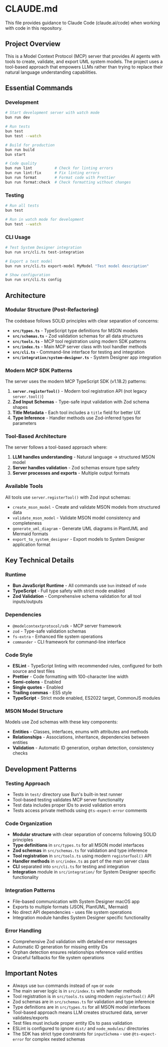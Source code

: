 # CLAUDE.md

This file provides guidance to Claude Code (claude.ai/code) when working with code in this repository.

## Project Overview

This is a Model Context Protocol (MCP) server that provides AI agents with tools to create, validate, and export UML system models. The project uses a tool-based approach that empowers LLMs rather than trying to replace their natural language understanding capabilities.

## Essential Commands

### Development

```bash
# Start development server with watch mode
bun run dev

# Run tests
bun test
bun test --watch

# Build for production
bun run build
bun start

# Code quality
bun run lint          # Check for linting errors
bun run lint:fix      # Fix linting errors
bun run format        # Format code with Prettier
bun run format:check  # Check formatting without changes
```

### Testing

```bash
# Run all tests
bun test

# Run in watch mode for development
bun test --watch
```

### CLI Usage

```bash
# Test System Designer integration
bun run src/cli.ts test-integration

# Export a test model
bun run src/cli.ts export-model MyModel "Test model description"

# Show configuration
bun run src/cli.ts config
```

## Architecture

### Modular Structure (Post-Refactoring)

The codebase follows SOLID principles with clear separation of concerns:

- **`src/types.ts`** - TypeScript type definitions for MSON models
- **`src/schemas.ts`** - Zod validation schemas for all data structures
- **`src/tools.ts`** - MCP tool registration using modern SDK patterns
- **`src/index.ts`** - Main MCP server class with tool handler methods
- **`src/cli.ts`** - Command-line interface for testing and integration
- **`src/integration/system-designer.ts`** - System Designer app integration

### Modern MCP SDK Patterns

The server uses the modern MCP TypeScript SDK (v1.18.2) patterns:

1. **`server.registerTool()`** - Modern tool registration API (not legacy `server.tool()`)
2. **Zod Input Schemas** - Type-safe input validation with Zod schema shapes
3. **Title Metadata** - Each tool includes a `title` field for better UX
4. **Type Inference** - Handler methods use Zod-inferred types for parameters

### Tool-Based Architecture

The server follows a tool-based approach where:

1. **LLM handles understanding** - Natural language → structured MSON model
2. **Server handles validation** - Zod schemas ensure type safety
3. **Server processes and exports** - Multiple output formats

### Available Tools

All tools use `server.registerTool()` with Zod input schemas:

- `create_mson_model` - Create and validate MSON models from structured data
- `validate_mson_model` - Validate MSON model consistency and completeness
- `generate_uml_diagram` - Generate UML diagrams in PlantUML and Mermaid formats
- `export_to_system_designer` - Export models to System Designer application format

## Key Technical Details

### Runtime

- **Bun JavaScript Runtime** - All commands use `bun` instead of `node`
- **TypeScript** - Full type safety with strict mode enabled
- **Zod Validation** - Comprehensive schema validation for all tool inputs/outputs

### Dependencies

- `@modelcontextprotocol/sdk` - MCP server framework
- `zod` - Type-safe validation schemas
- `fs-extra` - Enhanced file system operations
- `commander` - CLI framework for command-line interface

### Code Style

- **ESLint** - TypeScript linting with recommended rules, configured for both source and test files
- **Prettier** - Code formatting with 100-character line width
- **Semi-colons** - Enabled
- **Single quotes** - Enabled
- **Trailing commas** - ES5 style
- **TypeScript** - Strict mode enabled, ES2022 target, CommonJS modules

### MSON Model Structure

Models use Zod schemas with these key components:

- **Entities** - Classes, interfaces, enums with attributes and methods
- **Relationships** - Associations, inheritance, dependencies between entities
- **Validation** - Automatic ID generation, orphan detection, consistency checks

## Development Patterns

### Testing Approach

- Tests in `test/` directory use Bun's built-in test runner
- Tool-based testing validates MCP server functionality
- Test data includes proper IDs to avoid validation errors
- Tests access private methods using `@ts-expect-error` comments

### Code Organization

- **Modular structure** with clear separation of concerns following SOLID principles
- **Type definitions** in `src/types.ts` for all MSON model interfaces
- **Zod schemas** in `src/schemas.ts` for validation and type inference
- **Tool registration** in `src/tools.ts` using modern `registerTool()` API
- **Handler methods** in `src/index.ts` as part of the main server class
- **CLI** separated into `src/cli.ts` for testing and integration
- **Integration** module in `src/integration/` for System Designer specific functionality

### Integration Patterns

- File-based communication with System Designer macOS app
- Exports to multiple formats (JSON, PlantUML, Mermaid)
- No direct API dependencies - uses file system operations
- Integration module handles System Designer specific functionality

### Error Handling

- Comprehensive Zod validation with detailed error messages
- Automatic ID generation for missing entity IDs
- Orphan detection ensures relationships reference valid entities
- Graceful fallbacks for file system operations

## Important Notes

- Always use `bun` commands instead of `npm` or `node`
- The main server logic is in `src/index.ts` with handler methods
- Tool registration is in `src/tools.ts` using modern `registerTool()` API
- Zod schemas are in `src/schemas.ts` for validation and type inference
- Type definitions are in `src/types.ts` for all MSON model interfaces
- Tool-based approach means LLM creates structured data, server validates/exports
- Test files must include proper entity IDs to pass validation
- ESLint is configured to ignore `dist/` and `node_modules/` directories
- The SDK has strict type constraints for `inputSchema` - use `@ts-expect-error` for complex nested schemas
